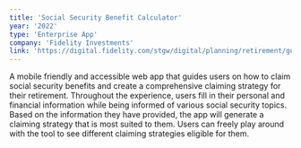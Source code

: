 ```yaml
---
title: 'Social Security Benefit Calculator'
year: '2022'
type: 'Enterprise App'
company: 'Fidelity Investments'
link: 'https://digital.fidelity.com/stgw/digital/planning/retirement/guided-retirement-path/social-security'
---
```


A mobile friendly and accessible web app that guides users on how to claim social security benefits and create a comprehensive claiming strategy for their retirement. Throughout the experience, users fill in their personal and financial information while being informed of various social security topics. Based on the information they have provided, the app will generate a claiming strategy that is most suited to them. Users can freely play around with the tool to see different claiming strategies eligible for them.